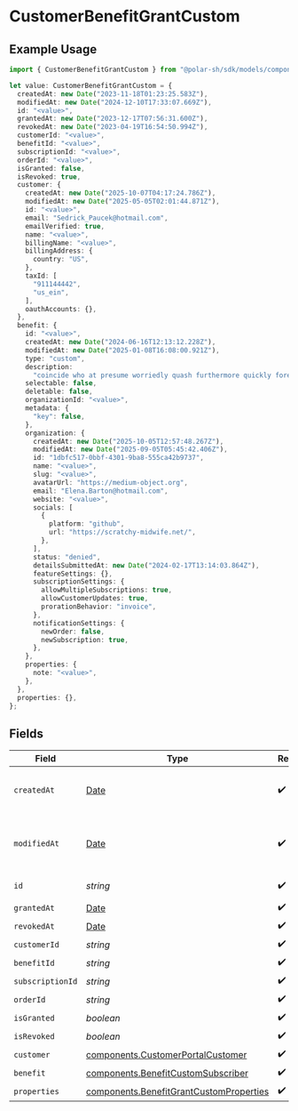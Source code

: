 # CustomerBenefitGrantCustom

## Example Usage

```typescript
import { CustomerBenefitGrantCustom } from "@polar-sh/sdk/models/components/customerbenefitgrantcustom.js";

let value: CustomerBenefitGrantCustom = {
  createdAt: new Date("2023-11-18T01:23:25.583Z"),
  modifiedAt: new Date("2024-12-10T17:33:07.669Z"),
  id: "<value>",
  grantedAt: new Date("2023-12-17T07:56:31.600Z"),
  revokedAt: new Date("2023-04-19T16:54:50.994Z"),
  customerId: "<value>",
  benefitId: "<value>",
  subscriptionId: "<value>",
  orderId: "<value>",
  isGranted: false,
  isRevoked: true,
  customer: {
    createdAt: new Date("2025-10-07T04:17:24.786Z"),
    modifiedAt: new Date("2025-05-05T02:01:44.871Z"),
    id: "<value>",
    email: "Sedrick_Paucek@hotmail.com",
    emailVerified: true,
    name: "<value>",
    billingName: "<value>",
    billingAddress: {
      country: "US",
    },
    taxId: [
      "911144442",
      "us_ein",
    ],
    oauthAccounts: {},
  },
  benefit: {
    id: "<value>",
    createdAt: new Date("2024-06-16T12:13:12.228Z"),
    modifiedAt: new Date("2025-01-08T16:08:00.921Z"),
    type: "custom",
    description:
      "coincide who at presume worriedly quash furthermore quickly forenenst now",
    selectable: false,
    deletable: false,
    organizationId: "<value>",
    metadata: {
      "key": false,
    },
    organization: {
      createdAt: new Date("2025-10-05T12:57:48.267Z"),
      modifiedAt: new Date("2025-09-05T05:45:42.406Z"),
      id: "1dbfc517-0bbf-4301-9ba8-555ca42b9737",
      name: "<value>",
      slug: "<value>",
      avatarUrl: "https://medium-object.org",
      email: "Elena.Barton@hotmail.com",
      website: "<value>",
      socials: [
        {
          platform: "github",
          url: "https://scratchy-midwife.net/",
        },
      ],
      status: "denied",
      detailsSubmittedAt: new Date("2024-02-17T13:14:03.864Z"),
      featureSettings: {},
      subscriptionSettings: {
        allowMultipleSubscriptions: true,
        allowCustomerUpdates: true,
        prorationBehavior: "invoice",
      },
      notificationSettings: {
        newOrder: false,
        newSubscription: true,
      },
    },
    properties: {
      note: "<value>",
    },
  },
  properties: {},
};
```

## Fields

| Field                                                                                              | Type                                                                                               | Required                                                                                           | Description                                                                                        |
| -------------------------------------------------------------------------------------------------- | -------------------------------------------------------------------------------------------------- | -------------------------------------------------------------------------------------------------- | -------------------------------------------------------------------------------------------------- |
| `createdAt`                                                                                        | [Date](https://developer.mozilla.org/en-US/docs/Web/JavaScript/Reference/Global_Objects/Date)      | :heavy_check_mark:                                                                                 | Creation timestamp of the object.                                                                  |
| `modifiedAt`                                                                                       | [Date](https://developer.mozilla.org/en-US/docs/Web/JavaScript/Reference/Global_Objects/Date)      | :heavy_check_mark:                                                                                 | Last modification timestamp of the object.                                                         |
| `id`                                                                                               | *string*                                                                                           | :heavy_check_mark:                                                                                 | The ID of the object.                                                                              |
| `grantedAt`                                                                                        | [Date](https://developer.mozilla.org/en-US/docs/Web/JavaScript/Reference/Global_Objects/Date)      | :heavy_check_mark:                                                                                 | N/A                                                                                                |
| `revokedAt`                                                                                        | [Date](https://developer.mozilla.org/en-US/docs/Web/JavaScript/Reference/Global_Objects/Date)      | :heavy_check_mark:                                                                                 | N/A                                                                                                |
| `customerId`                                                                                       | *string*                                                                                           | :heavy_check_mark:                                                                                 | N/A                                                                                                |
| `benefitId`                                                                                        | *string*                                                                                           | :heavy_check_mark:                                                                                 | N/A                                                                                                |
| `subscriptionId`                                                                                   | *string*                                                                                           | :heavy_check_mark:                                                                                 | N/A                                                                                                |
| `orderId`                                                                                          | *string*                                                                                           | :heavy_check_mark:                                                                                 | N/A                                                                                                |
| `isGranted`                                                                                        | *boolean*                                                                                          | :heavy_check_mark:                                                                                 | N/A                                                                                                |
| `isRevoked`                                                                                        | *boolean*                                                                                          | :heavy_check_mark:                                                                                 | N/A                                                                                                |
| `customer`                                                                                         | [components.CustomerPortalCustomer](../../models/components/customerportalcustomer.md)             | :heavy_check_mark:                                                                                 | N/A                                                                                                |
| `benefit`                                                                                          | [components.BenefitCustomSubscriber](../../models/components/benefitcustomsubscriber.md)           | :heavy_check_mark:                                                                                 | N/A                                                                                                |
| `properties`                                                                                       | [components.BenefitGrantCustomProperties](../../models/components/benefitgrantcustomproperties.md) | :heavy_check_mark:                                                                                 | N/A                                                                                                |